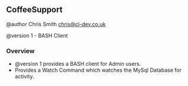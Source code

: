 ## CoffeeSupport ##

@author Chris Smith chris@cj-dev.co.uk

@version 1 - BASH Client

### Overview ###

* @version 1 provides a BASH client for Admin users.
* Provides a Watch Command which watches the MySql Database for activity.
